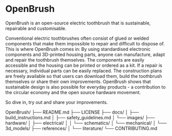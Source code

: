 # OpenBrush
OpenBrush is an open-source electric toothbrush that is sustainable, repairable and customisable. 

Conventional electric toothbrushes often consist of glued or welded components that make them impossible to repair and difficult to dispose of.
This is where OpenBrush comes in: By using standardised electronic components and 3D-printed housing parts, anyone can manufacture, adapt and repair the toothbrush themselves.
The components are easily accessible and the housing can be printed or ordered as a kit. If a repair is necessary, individual parts can be easily replaced. 
The construction plans are freely available so that users can download them, build the toothbrush themselves or share their own improvements.
OpenBrush shows that sustainable design is also possible for everyday products - a contribution to the circular economy and the open source hardware movement.

So dive in, try out and share your improvements.

OpenBrush/
├── README.md
├── LICENSE
├── docs/
│   ├── build_instructions.md
│   ├── safety_guidelines.md
│   └── images/
├── hardware/
│   ├── electrical/
│   │   └── schematics/
│   └── mechanical/
│       └── 3d_models/
├── references/
│   └── literature/
└── CONTRIBUTING.md
